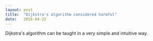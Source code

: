 ```yaml
---
layout: post
title:  "Dijkstra's algorithm considered harmful"
date:   2016-04-22
---
```


Dijkstra's algorithm can be taught in a very simple and intuitive way.
